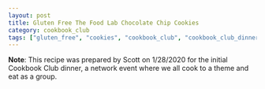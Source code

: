 ```yaml
---
layout: post
title: Gluten Free The Food Lab Chocolate Chip Cookies
category: cookbook_club
tags: ["gluten_free", "cookies", "cookbook_club", "cookbook_club_dinner_01"]
---
```

**Note**: This recipe was prepared by Scott on 1/28/2020 for the initial Cookbook Club dinner, a network event where we all cook to a theme and eat as a group.
